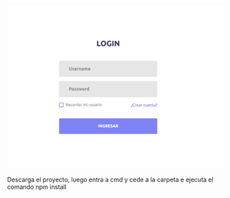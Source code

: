 

![](https://github.com/Klerith/angular-login-demoapp/blob/master/src/assets/images/demo.png?raw=true)

Descarga el proyecto, luego entra a cmd y cede a la carpeta e ejecuta el comando npm install

